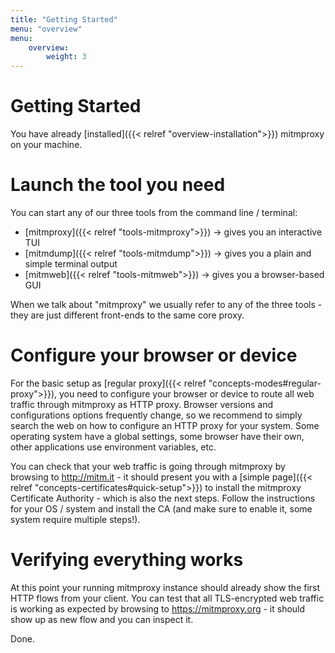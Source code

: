 ```yaml
---
title: "Getting Started"
menu: "overview"
menu:
    overview:
        weight: 3
---
```


# Getting Started

You have already [installed]({{< relref "overview-installation">}}) mitmproxy on
your machine.

# Launch the tool you need

You can start any of our three tools from the command line / terminal:

  * [mitmproxy]({{< relref "tools-mitmproxy">}}) -> gives you an interactive TUI
  * [mitmdump]({{< relref "tools-mitmdump">}}) -> gives you a plain and simple terminal output
  * [mitmweb]({{< relref "tools-mitmweb">}}) -> gives you a browser-based GUI

When we talk about "mitmproxy" we usually refer to any of the three tools - they
are just different front-ends to the same core proxy.

# Configure your browser or device

For the basic setup as [regular proxy]({{< relref
"concepts-modes#regular-proxy">}}), you need to configure your browser or device
to route all web traffic through mitmproxy as HTTP proxy. Browser versions and
configurations options frequently change, so we recommend to simply search the
web on how to configure an HTTP proxy for your system. Some operating system
have a global settings, some browser have their own, other applications use
environment variables, etc.

You can check that your web traffic is going through mitmproxy by browsing to
http://mitm.it - it should present you with a [simple page]({{< relref
"concepts-certificates#quick-setup">}}) to install the mitmproxy Certificate
Authority - which is also the next steps. Follow the instructions for your OS /
system and install the CA (and make sure to enable it, some system require
multiple steps!).

# Verifying everything works

At this point your running mitmproxy instance should already show the first HTTP
flows from your client. You can test that all TLS-encrypted web traffic is
working as expected by browsing to https://mitmproxy.org - it should show up as
new flow and you can inspect it.

Done.
